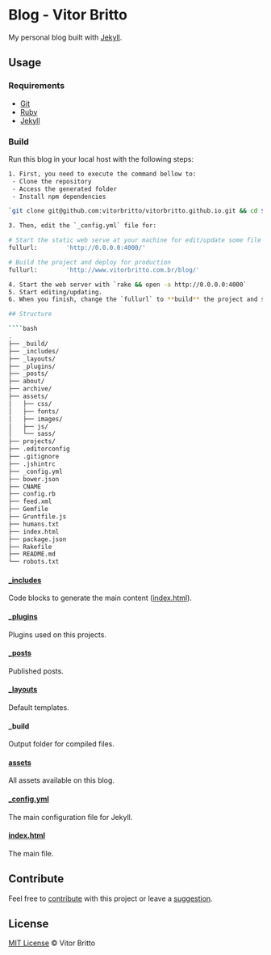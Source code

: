 # Blog - Vitor Britto

My personal blog built with [Jekyll](http://jekyllrb.com/).

## Usage

### Requirements

- [Git](http://git-scm.com/downloads)
- [Ruby](http://www.ruby-lang.org/pt/downloads/)
- [Jekyll](http://jekyllrb.com/)

### Build
Run this blog in your local host with the following steps:

```bash
1. First, you need to execute the command bellow to:
 - Clone the repository
 - Access the generated folder
 - Install npm dependencies

`git clone git@github.com:vitorbritto/vitorbritto.github.io.git && cd $_ && npm i`

3. Then, edit the `_config.yml` file for:

# Start the static web serve at your machine for edit/update some file
fullurl:        'http://0.0.0.0:4000/'

# Build the project and deploy for production
fullurl:        'http://www.vitorbritto.com.br/blog/'

4. Start the web server with `rake && open -a http://0.0.0.0:4000`
5. Start editing/updating.
6. When you finish, change the `fullurl` to **build** the project and send the _pull request_. =]

## Structure

````bash
.
├── _build/
├── _includes/
├── _layouts/
├── _plugins/
├── _posts/
├── about/
├── archive/
├── assets/
│   ├── css/
│   ├── fonts/
│   ├── images/
│   ├── js/
│   └── sass/
├── projects/
├── .editorconfig
├── .gitignore
├── .jshintrc
├── _config.yml
├── bower.json
├── CNAME
├── config.rb
├── feed.xml
├── Gemfile
├── Gruntfile.js
├── humans.txt
├── index.html
├── package.json
├── Rakefile
├── README.md
└── robots.txt
```

#### [_includes](https://github.com/vitorbritto/vitorbritto.github.io/tree/master/_includes)

Code blocks to generate the main content ([index.html](https://github.com/vitorbritto/vitorbritto.github.io/blob/master/index.html)).

#### [_plugins](https://github.com/vitorbritto/vitorbritto.github.io/tree/master/_plugins)

Plugins used on this projects.

#### [_posts](https://github.com/vitorbritto/vitorbritto.github.io/tree/master/_posts)

Published posts.

#### [_layouts](https://github.com/vitorbritto/vitorbritto.github.io/tree/master/_layouts)

Default templates.

#### _build

Output folder for compiled files.

#### [assets](https://github.com/vitorbritto/vitorbritto.github.io/tree/master/assets)

All assets available on this blog.

#### [_config.yml](https://github.com/vitorbritto/vitorbritto.github.io/blob/master/_config.yml)

The main configuration file for Jekyll.

#### [index.html](https://github.com/vitorbritto/vitorbritto.github.io/blob/master/index.html)

The main file.


## Contribute
Feel free to [contribute](https://github.com/vitorbritto/vitorbritto.github.io/pulls) with this project or leave a [suggestion](https://github.com/vitorbritto/vitorbritto.github.io/issues).


## License

[MIT License](http://vitorbritto.mit-license.org/) © Vitor Britto

